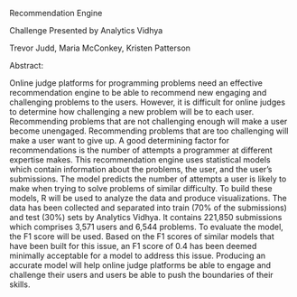 Recommendation Engine 

Challenge Presented by Analytics Vidhya 


Trevor Judd, Maria McConkey, Kristen Patterson


Abstract:

Online judge platforms for programming problems need an effective recommendation engine to be able to recommend new engaging and challenging problems to the users. However, it is difficult for online judges to determine how challenging a new problem will be to each user. Recommending problems that are not challenging enough will make a user become unengaged. Recommending problems that are too challenging will make a user want to give up. A good determining factor for recommendations is the number of attempts a programmer at different expertise makes. This recommendation engine uses statistical models which contain information about the problems, the user, and the user’s submissions. The model predicts the number of attempts a user is likely to make when trying to solve problems of similar difficulty. To build these models, R will be used to analyze the data and produce visualizations. The data has been collected and separated into train (70% of the submissions) and test (30%) sets by Analytics Vidhya. It contains 221,850 submissions which comprises 3,571 users and 6,544 problems. To evaluate the model, the F1 score will be used. Based on the F1 scores of similar models that have been built for this issue, an F1 score of 0.4 has been deemed minimally acceptable for a model to address this issue. Producing an accurate model will help online judge platforms be able to engage and challenge their users and users be able to push the boundaries of their skills.
